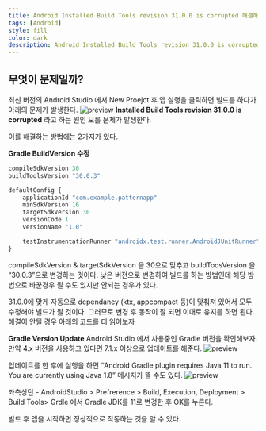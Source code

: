 ```yaml
---
title: Android Installed Build Tools revision 31.0.0 is corrupted 해결하기
tags: [Android]
style: fill
color: dark
description: Android Installed Build Tools revision 31.0.0 is corrupted 해결하기
---
```


## 무엇이 문제일까?
최신 버전의 Android Studio 에서 New Proejct 후 앱 실행을 클릭하면 빌드를 하다가 아래의 문제가 발생한다.
![preview](https://s3.us-west-2.amazonaws.com/secure.notion-static.com/a2f156d8-f4ab-4e34-853b-3b77fb3e3fc8/%E1%84%89%E1%85%B3%E1%84%8F%E1%85%B3%E1%84%85%E1%85%B5%E1%86%AB%E1%84%89%E1%85%A3%E1%86%BA_2022-03-07_%E1%84%8B%E1%85%A9%E1%84%92%E1%85%AE_9.28.23.png?X-Amz-Algorithm=AWS4-HMAC-SHA256&X-Amz-Content-Sha256=UNSIGNED-PAYLOAD&X-Amz-Credential=AKIAT73L2G45EIPT3X45%2F20220310%2Fus-west-2%2Fs3%2Faws4_request&X-Amz-Date=20220310T131228Z&X-Amz-Expires=86400&X-Amz-Signature=ca3afd4c6df616f51460284c25af18ae0aca4fcab9dce601b97a312117490761&X-Amz-SignedHeaders=host&response-content-disposition=filename%20%3D%22%25E1%2584%2589%25E1%2585%25B3%25E1%2584%258F%25E1%2585%25B3%25E1%2584%2585%25E1%2585%25B5%25E1%2586%25AB%25E1%2584%2589%25E1%2585%25A3%25E1%2586%25BA%25202022-03-07%2520%25E1%2584%258B%25E1%2585%25A9%25E1%2584%2592%25E1%2585%25AE%25209.28.23.png%22&x-id=GetObject)
**Installed Build Tools revision 31.0.0 is corrupted** 라고 하는 원인 모를 문제가 발생한다.

이를 해결하는 방법에는 2가지가 있다.

**Gradle BuildVersion 수정**
```javascript
compileSdkVersion 30
buildToolsVersion "30.0.3"

defaultConfig {
    applicationId "com.example.patternapp"
    minSdkVersion 16
    targetSdkVersion 30
    versionCode 1
    versionName "1.0"

    testInstrumentationRunner "androidx.test.runner.AndroidJUnitRunner"
}
```
compileSdkVersion & targetSdkVersion 을 30으로 맞추고 buildToosVersion 을 “30.0.3”으로 변경하는 것이다. 낮은 버전으로 변경하여 빌드를 하는 방법인데 해당 방법으로 바꾼경우 될 수도 있지만 안되는 경우가 있다.

31.0.0에 맞게 자동으로 dependancy (ktx, appcompact 등)이 맞춰져 있어서 모두 수정해야 빌드가 될 것이다. 그러므로 변경 후 동작이 잘 되면 이대로 유지를 하면 된다. 해결이 안될 경우 아래의 코드를 더 읽어보자


**Gradle Version Update**
Android Studio 에서 사용중인 Gradle 버전을 확인해보자. 만약 4.x 버전을 사용하고 있다면 7.1.x 이상으로 업데이트를 해준다.
![preview](https://s3.us-west-2.amazonaws.com/secure.notion-static.com/1222b145-4c60-4524-a30d-2b4e164b8234/%E1%84%89%E1%85%B3%E1%84%8F%E1%85%B3%E1%84%85%E1%85%B5%E1%86%AB%E1%84%89%E1%85%A3%E1%86%BA_2022-03-07_%E1%84%8B%E1%85%A9%E1%84%92%E1%85%AE_9.55.03.png?X-Amz-Algorithm=AWS4-HMAC-SHA256&X-Amz-Content-Sha256=UNSIGNED-PAYLOAD&X-Amz-Credential=AKIAT73L2G45EIPT3X45%2F20220310%2Fus-west-2%2Fs3%2Faws4_request&X-Amz-Date=20220310T131355Z&X-Amz-Expires=86400&X-Amz-Signature=c2ca8ce79d38e8e9e36603cd51aa25768c2ae6fb44949c8a4f04ba923680d383&X-Amz-SignedHeaders=host&response-content-disposition=filename%20%3D%22%25E1%2584%2589%25E1%2585%25B3%25E1%2584%258F%25E1%2585%25B3%25E1%2584%2585%25E1%2585%25B5%25E1%2586%25AB%25E1%2584%2589%25E1%2585%25A3%25E1%2586%25BA%25202022-03-07%2520%25E1%2584%258B%25E1%2585%25A9%25E1%2584%2592%25E1%2585%25AE%25209.55.03.png%22&x-id=GetObject)

업데이트를 한 후에 실행을 하면 “Android Gradle plugin requires Java 11 to run. You are currently using Java 1.8” 메시지가 뜰 수도 있다.
![preview](https://s3.us-west-2.amazonaws.com/secure.notion-static.com/84991909-30df-4452-a467-6dcdd0280485/%E1%84%89%E1%85%B3%E1%84%8F%E1%85%B3%E1%84%85%E1%85%B5%E1%86%AB%E1%84%89%E1%85%A3%E1%86%BA_2022-03-07_%E1%84%8B%E1%85%A9%E1%84%92%E1%85%AE_10.02.12.png?X-Amz-Algorithm=AWS4-HMAC-SHA256&X-Amz-Content-Sha256=UNSIGNED-PAYLOAD&X-Amz-Credential=AKIAT73L2G45EIPT3X45%2F20220310%2Fus-west-2%2Fs3%2Faws4_request&X-Amz-Date=20220310T131412Z&X-Amz-Expires=86400&X-Amz-Signature=ee113209056da954da4d99cedbc026c535fe9f97450d84e59f692d4f4331466d&X-Amz-SignedHeaders=host&response-content-disposition=filename%20%3D%22%25E1%2584%2589%25E1%2585%25B3%25E1%2584%258F%25E1%2585%25B3%25E1%2584%2585%25E1%2585%25B5%25E1%2586%25AB%25E1%2584%2589%25E1%2585%25A3%25E1%2586%25BA%25202022-03-07%2520%25E1%2584%258B%25E1%2585%25A9%25E1%2584%2592%25E1%2585%25AE%252010.02.12.png%22&x-id=GetObject)

좌측상단 - AndroidStudio > Prefrerence > Build, Execution, Deployment > Build Tools> Grdle 에서 Gradle JDK를 11로 변경한 후 OK를 누른다.

빌드 후 앱을 시작하면 정상적으로 작동하는 것을 알 수 있다.
